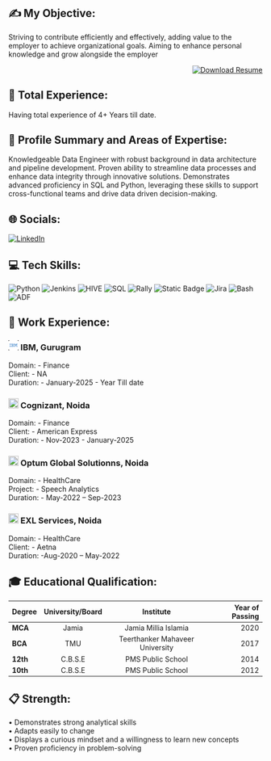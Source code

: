 ## ✍ My Objective:

Striving to contribute efficiently and effectively, adding value to the employer to achieve organizational goals. Aiming to enhance personal knowledge and grow alongside the employer

<div style="text-align: right;"> 
  <a href="Ishan_KhannaResume.pdf" download>
    <img src="https://img.shields.io/badge/Download_Resume-CV-blue" alt="Download Resume">
  </a>
</div>



## 👜 Total Experience:
Having total experience of 4+ Years till date.

## 📖 Profile Summary and Areas of Expertise:

Knowledgeable Data Engineer with robust background in data architecture and pipeline development. Proven ability to streamline data processes and enhance data 
integrity through innovative solutions. Demonstrates advanced proficiency in SQL and Python, leveraging these skills to support cross-functional teams and drive data
driven decision-making.

## 🌐 Socials:
[![LinkedIn](https://img.shields.io/badge/LinkedIn-%230077B5.svg?logo=linkedin&logoColor=white)](https://www.linkedin.com/in/ishan-khanna-778789171/) 

## 💻 Tech Skills:
![Python](https://img.shields.io/badge/Python-blue?style=plastic&logo=python&logoColor=black)
![Jenkins](https://img.shields.io/badge/jenkins-%232C5263.svg?style=plastic&logo=jenkins&logoColor=white) ![HIVE](https://img.shields.io/badge/HIVE-green?style=plastic&logo=hive&logoColor=black)
![SQL](https://img.shields.io/badge/SQL-%234ea94b.svg?style=plastic&logo=MySQL&logoColor=white) ![Rally](https://img.shields.io/badge/Rally-%23F24E1E.svg?style=plastic&logo=Rally&logoColor=white) ![Static Badge](https://img.shields.io/badge/Pyspark-orange?style=plastic&logo=apache-spark&logoColor=black)
![Jira](https://img.shields.io/badge/jira-%230A0FFF.svg?style=plastic&logo=jira&logoColor=white) ![Bash](https://img.shields.io/badge/Shell%20Script-red?style=plastic&logo=linux&logoColor=black) ![ADF](https://img.shields.io/badge/Azure%20Data%20Factory-blue?style=plastic&logoColor=black)



## 💼 Work Experience:

### <img src = "images.png" width = 20 height =20>  IBM, Gurugram

Domain: - Finance </br>
Client: - NA </br>
Duration: - January-2025 - Year Till date

### <img src = "cognizant.ico" width = 20 height =20>  Cognizant, Noida

Domain: - Finance </br>
Client: - American Express </br>
Duration: - Nov-2023 - January-2025

### <img src = "Optum.ico" width = 20 height =20> Optum Global Solutionns, Noida

Domain: - HealthCare </br>
Project: - Speech Analytics </br>
Duration: - May-2022 – Sep-2023

### <img src = "EXL.ico" width = 20 height =20> EXL Services, Noida

Domain: - HealthCare </br>
Client: - Aetna </br>
Duration: -Aug-2020 – May-2022

## 🎓 Educational Qualification:
|     Degree      |  University/Board |                Institute               | Year of Passing |
|:----------------|:-----------------:|:--------------------------------------:|---------------: |
| **MCA**         |      Jamia        | Jamia Millia Islamia                   |      2020       |
| **BCA**         |      TMU          | Teerthanker Mahaveer University        |      2017       |
| **12th**        |      C.B.S.E      | PMS Public School                      |      2014       |
| **10th**        |      C.B.S.E      | PMS Public School                      |      2012       |



## 📋 Strength:
•	Demonstrates strong analytical skills </br>
•	Adapts easily to change </br>
•	Displays a curious mindset and a willingness to learn new concepts </br>
•	Proven proficiency in problem-solving
